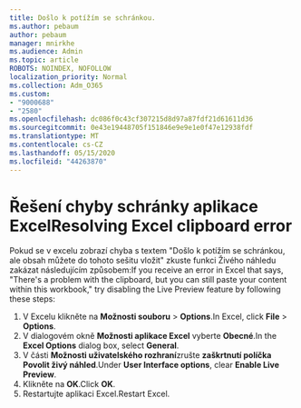 ```yaml
---
title: Došlo k potížím se schránkou.
ms.author: pebaum
author: pebaum
manager: mnirkhe
ms.audience: Admin
ms.topic: article
ROBOTS: NOINDEX, NOFOLLOW
localization_priority: Normal
ms.collection: Adm_O365
ms.custom:
- "9000688"
- "2580"
ms.openlocfilehash: dc086f0c43cf307215d8d97a87fdf21d61611d36
ms.sourcegitcommit: 0e43e19448705f151846e9e9e1e0f47e12938fdf
ms.translationtype: MT
ms.contentlocale: cs-CZ
ms.lasthandoff: 05/15/2020
ms.locfileid: "44263870"
---
```

# <a name="resolving-excel-clipboard-error"></a><span data-ttu-id="27952-102">Řešení chyby schránky aplikace Excel</span><span class="sxs-lookup"><span data-stu-id="27952-102">Resolving Excel clipboard error</span></span>

<span data-ttu-id="27952-103">Pokud se v excelu zobrazí chyba s textem "Došlo k potížím se schránkou, ale obsah můžete do tohoto sešitu vložit" zkuste funkci Živého náhledu zakázat následujícím způsobem:</span><span class="sxs-lookup"><span data-stu-id="27952-103">If you receive an error in Excel that says, "There's a problem with the clipboard, but you can still paste your content within this workbook," try disabling the Live Preview feature by following these steps:</span></span>

1. <span data-ttu-id="27952-104">V Excelu klikněte na **Možnosti souboru**  >  **Options**.</span><span class="sxs-lookup"><span data-stu-id="27952-104">In Excel, click **File** > **Options**.</span></span>
3. <span data-ttu-id="27952-105">V dialogovém okně **Možnosti aplikace Excel** vyberte **Obecné**.</span><span class="sxs-lookup"><span data-stu-id="27952-105">In the **Excel Options** dialog box, select **General**.</span></span>
4. <span data-ttu-id="27952-106">V části **Možnosti uživatelského rozhraní**zrušte **zaškrtnutí políčka Povolit živý náhled**.</span><span class="sxs-lookup"><span data-stu-id="27952-106">Under **User Interface options**, clear **Enable Live Preview**.</span></span>
5. <span data-ttu-id="27952-107">Klikněte na **OK**.</span><span class="sxs-lookup"><span data-stu-id="27952-107">Click **OK**.</span></span>
6. <span data-ttu-id="27952-108">Restartujte aplikaci Excel.</span><span class="sxs-lookup"><span data-stu-id="27952-108">Restart Excel.</span></span>
